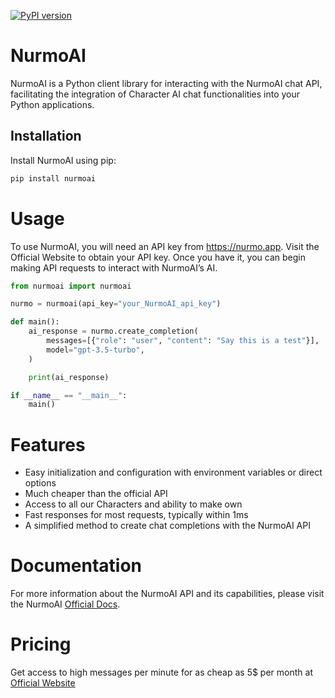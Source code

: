 [![PyPI version](https://badge.fury.io/py/NurmoAI.svg)](https://pypi.org/project/NurmoAI/)

# NurmoAI

NurmoAI is a Python client library for interacting with the NurmoAI chat API, facilitating the integration of Character AI chat functionalities into your Python applications.

## Installation

Install NurmoAI using pip:

```sh
pip install nurmoai
```

# Usage

To use NurmoAI, you will need an API key from https://nurmo.app. Visit the Official Website to obtain your API key. Once you have it, you can begin making API requests to interact with NurmoAI’s AI.

```py
from nurmoai import nurmoai

nurmo = nurmoai(api_key="your_NurmoAI_api_key")

def main():
    ai_response = nurmo.create_completion(
        messages=[{"role": "user", "content": "Say this is a test"}],
        model="gpt-3.5-turbo",
    )

    print(ai_response)

if __name__ == "__main__":
    main()
```

# Features

- Easy initialization and configuration with environment variables or direct options
- Much cheaper than the official API
- Access to all our Characters and ability to make own
- Fast responses for most requests, typically within 1ms
- A simplified method to create chat completions with the NurmoAI API

# Documentation

For more information about the NurmoAI API and its capabilities, please visit the NurmoAI [Official Docs](https://docs.nurmo.app).

# Pricing

Get access to high messages per minute for as cheap as 5$ per month at [Official Website](https://nurmo.app)